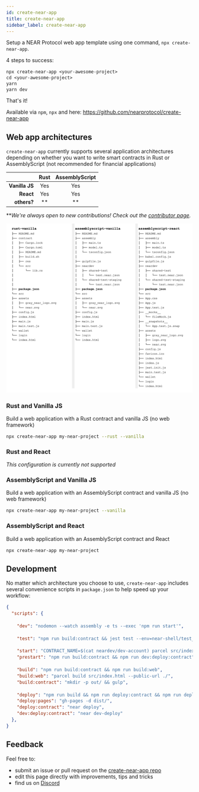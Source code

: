 ```yaml
---
id: create-near-app
title: create-near-app
sidebar_label: create-near-app
---
```


Setup a NEAR Protocol web app template using one command, `npx create-near-app`.

4 steps to success:

```text
npx create-near-app <your-awesome-project>
cd <your-awesome-project>
yarn
yarn dev
```

That's it!

Available via `npm`, `npx` and here: https://github.com/nearprotocol/create-near-app

## Web app architectures

`create-near-app` currently supports several application architectures depending on whether you want to write smart contracts in Rust or AssemblyScript (not recommended for financial applications)

|                |    Rust     |  AssemblyScript |
|---------------:|:-----------:|:---------------:|
| **Vanilla JS** |     Yes     |       Yes       |
| **React**      |     Yes     |       Yes       |
| **others?**    |      **     |       **        |


***We're always open to new contributions!  Check out the [contributor page](https://docs.nearprotocol.com/docs/contribution/technical-contribution).*

![create-near-app variants](/docs/assets/create-near-app--output-variants.png)

### Rust and Vanilla JS

Build a web application with a Rust contract and vanilla JS (no web framework)

```bash
npx create-near-app my-near-project --rust --vanilla
```

### Rust and React

*This configuration is currently not supported*

### AssemblyScript and Vanilla JS

Build a web application with an AssemblyScript contract and vanilla JS (no web framework)

```bash
npx create-near-app my-near-project --vanilla
```

### AssemblyScript and React

Build a web application with an AssemblyScript contract and React 

```bash
npx create-near-app my-near-project
```

## Development

No matter which architecture you choose to use, `create-near-app` includes several convenience scripts in `package.json` to help speed up your workflow:

```json
{
  "scripts": {

    "dev": "nodemon --watch assembly -e ts --exec 'npm run start'",
    
    "test": "npm run build:contract && jest test --env=near-shell/test_environment --runInBand",

    "start": "CONTRACT_NAME=$(cat neardev/dev-account) parcel src/index.html",
    "prestart": "npm run build:contract && npm run dev:deploy:contract",
    
    "build": "npm run build:contract && npm run build:web",
    "build:web": "parcel build src/index.html --public-url ./",
    "build:contract": "mkdir -p out/ && gulp",
    
    "deploy": "npm run build && npm run deploy:contract && npm run deploy:pages",
    "deploy:pages": "gh-pages -d dist/",
    "deploy:contract": "near deploy",
    "dev:deploy:contract": "near dev-deploy"
  },
}
```

## Feedback

Feel free to:

- submit an issue or pull request on the [create-near-app repo](https://github.com/nearprotocol/create-near-app)
- edit this page directly with improvements, tips and tricks
- find us on [Discord](http://near.chat/)
